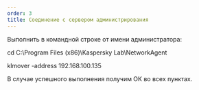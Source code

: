 ```yaml
---
order: 3
title: Соединение с сервером администрирования
---
```


Выполнить в командной строке от имени администратора:

cd C:\\Program Files (x86)\\Kaspersky Lab\\NetworkAgent

klmover -address 192.168.100.135



В случае успешного выполнения получим ОК во всех пунктах.


